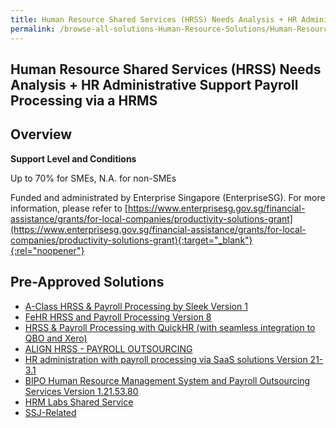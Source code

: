 ```yaml
---
title: Human Resource Shared Services (HRSS) Needs Analysis + HR Administrative Support Payroll Processing via a HRMS
permalink: /browse-all-solutions-Human-Resource-Solutions/Human-Resource-Shared-Services--HRSS--Needs-Analysis-+-HR-Administrative-Support-Payroll-Processing-via-a-HRMS
---
```


## Human Resource Shared Services (HRSS) Needs Analysis + HR Administrative Support Payroll Processing via a HRMS
## Overview

**Support Level and Conditions**

Up to 70% for SMEs, N.A. for non-SMEs

Funded and administrated by Enterprise Singapore (EnterpriseSG). For more information, please refer to [https://www.enterprisesg.gov.sg/financial-assistance/grants/for-local-companies/productivity-solutions-grant](https://www.enterprisesg.gov.sg/financial-assistance/grants/for-local-companies/productivity-solutions-grant){:target="_blank"}{:rel="noopener"}

## Pre-Approved Solutions

- <a href='/productivity-solutions-grant/solutionrepo/solution1681' target='_blank'>A-Class HRSS & Payroll Processing by Sleek Version 1</a><br>
- <a href='/productivity-solutions-grant/solutionrepo/solution1737' target='_blank'>FeHR HRSS and Payroll Processing Version 8</a><br>
- <a href='/productivity-solutions-grant/solutionrepo/solution2378' target='_blank'>HRSS & Payroll Processing with QuickHR (with seamless integration to QBO and Xero)</a><br>
- <a href='/productivity-solutions-grant/solutionrepo/solution2541' target='_blank'>ALIGN HRSS - PAYROLL OUTSOURCING</a><br>
- <a href='/productivity-solutions-grant/solutionrepo/solution2850' target='_blank'>HR administration with payroll processing via SaaS solutions Version 21-3.1</a><br>
- <a href='/productivity-solutions-grant/solutionrepo/solution2953' target='_blank'>BIPO Human Resource Management System and Payroll Outsourcing Services Version 1.21.53.80</a><br>
- <a href='/productivity-solutions-grant/solutionrepo/solution2984' target='_blank'>HRM Labs Shared Service</a><br>
- <a href='/productivity-solutions-grant/solutionrepo/solution3198' target='_blank'>SSJ-Related</a><br>

